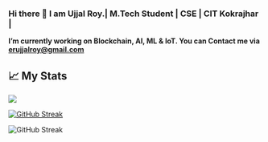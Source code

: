 ### Hi there 👋 I am Ujjal Roy.| M.Tech Student | CSE | CIT Kokrajhar |
 **I’m currently working on Blockchain, AI, ML & IoT. 
 You can Contact me via erujjalroy@gmail.com**

 ## &#x1f4c8; My Stats

![](https://komarev.com/ghpvc/?username=UjjalRoy22)


[![GitHub Streak](https://streak-stats.demolab.com?user=UjjalRoy22&theme=github-light&date_format=M%20j%5B%2C%20Y%5D)](https://git.io/streak-stats)


<!--
**UjjalRoy22/UjjalRoy22** is a ✨ _special_ ✨ repository because its `README.md` (this file) appears on your GitHub profile.

Here are some ideas to get you started:

![](https://komarev.com/ghpvc/?username=UjjalRoy22)

-
-->


![GitHub Streak](https://api.githubtrends.io/user/svg/UjjalRoy22/langs?time_range=one_year&use_percent=True&theme=bright_lights)


